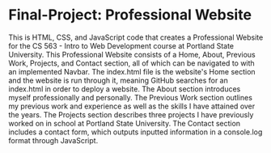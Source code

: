 # Final-Project: Professional Website

This is HTML, CSS, and JavaScript code that creates a Professional Website for the CS 563 - Intro to Web Development course at Portland State University. This Professional Website consists of a Home, About, Previous Work, Projects, and Contact section, all of which can be navigated to with an implemented Navbar. The index.html file is the website's Home section and the website is run through it, meaning GitHub searches for an index.html in order to deploy a website. The About section introduces myself professionally and personally. The Previous Work section outlines my previous work and experience as well as the skills I have attained over the years. The Projects section describes three projects I have previously worked on in school at Portland State University. The Contact section includes a contact form, which outputs inputted information in a console.log format through JavaScript.
